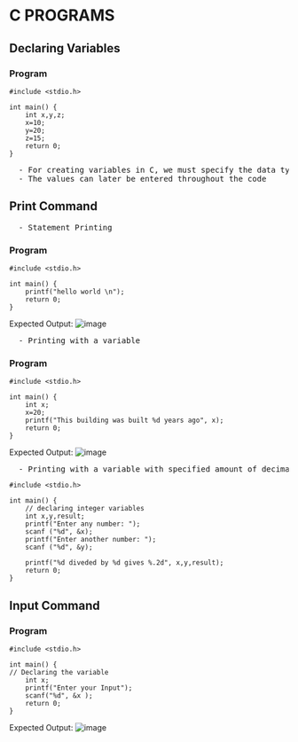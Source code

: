 # C PROGRAMS

## Declaring Variables
### Program
```
#include <stdio.h>

int main() {
	int x,y,z;
	x=10;
	y=20;
	z=15;
	return 0;
}
```
<pre>
  - For creating variables in C, we must specify the data type before the variable name(s)
  - The values can later be entered throughout the code
</pre>

## Print Command

<pre>
  - Statement Printing
</pre>
### Program
```
#include <stdio.h>

int main() {
    printf("hello world \n");
    return 0;
}
```
Expected Output:
![image](https://github.com/user-attachments/assets/4d64e5b7-6734-4609-bf20-00f3a741ce2f)

<pre>
  - Printing with a variable
</pre>
### Program
```
#include <stdio.h>

int main() {
    int x;
    x=20;
    printf("This building was built %d years ago", x);
    return 0;
}
```
Expected Output:
![image](https://github.com/user-attachments/assets/2ff0b447-2db9-4698-b1d2-4382947e0e18)

<pre>
  - Printing with a variable with specified amount of decimal places
</pre>

```
#include <stdio.h>

int main() {
	// declaring integer variables
	int x,y,result;
	printf("Enter any number: ");
	scanf ("%d", &x);
	printf("Enter another number: ");
	scanf ("%d", &y);

	printf("%d diveded by %d gives %.2d", x,y,result);
	return 0;
}
```

## Input Command
### Program
```
#include <stdio.h>

int main() {
// Declaring the variable
	int x;
	printf("Enter your Input");
	scanf("%d", &x );
	return 0;
}
```
Expected Output:
![image](https://github.com/user-attachments/assets/d8e13cef-8f3b-47b9-80a5-e97b4b774f6f)






